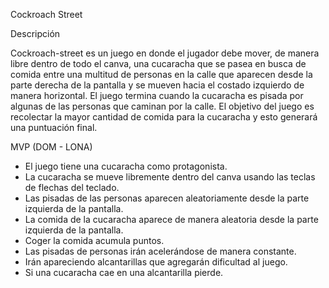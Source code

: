 Cockroach Street

Descripción

Cockroach-street es un juego en donde el jugador debe mover, de manera libre dentro de todo el canva, una cucaracha que se pasea en busca de comida entre una multitud de personas en la calle que aparecen desde la parte derecha de la pantalla y se mueven hacia el costado izquierdo de manera horizontal. El juego termina cuando la cucaracha es pisada por algunas de las personas que caminan por la calle. El objetivo del juego es recolectar la mayor cantidad de comida para la cucaracha y esto generará una puntuación final. 

MVP (DOM - LONA)

- El juego tiene una cucaracha como protagonista.
- La cucaracha se mueve libremente dentro del canva usando las teclas de flechas del teclado.
- Las pisadas de las personas aparecen aleatoriamente desde la parte izquierda de la pantalla.
- La comida de la cucaracha aparece de manera aleatoria desde la parte izquierda de la pantalla.
- Coger la comida acumula puntos.
- Las pisadas de personas irán acelerándose de manera constante.
- Irán apareciendo alcantarillas que agregarán dificultad al juego.
- Si una cucaracha cae en una alcantarilla pierde.

